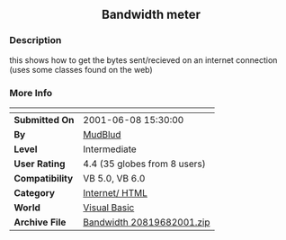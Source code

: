 ﻿<div align="center">

## Bandwidth meter


</div>

### Description

this shows how to get the bytes sent/recieved on an internet connection (uses some classes found on the web)
 
### More Info
 


<span>             |<span>
---                |---
**Submitted On**   |2001-06-08 15:30:00
**By**             |[MudBlud](https://github.com/Planet-Source-Code/PSCIndex/blob/master/ByAuthor/mudblud.md)
**Level**          |Intermediate
**User Rating**    |4.4 (35 globes from 8 users)
**Compatibility**  |VB 5\.0, VB 6\.0
**Category**       |[Internet/ HTML](https://github.com/Planet-Source-Code/PSCIndex/blob/master/ByCategory/internet-html__1-34.md)
**World**          |[Visual Basic](https://github.com/Planet-Source-Code/PSCIndex/blob/master/ByWorld/visual-basic.md)
**Archive File**   |[Bandwidth 20819682001\.zip](https://github.com/Planet-Source-Code/mudblud-bandwidth-meter__1-23893/archive/master.zip)








